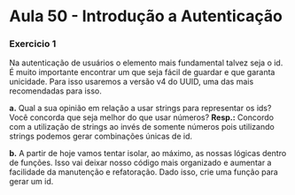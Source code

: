 # Aula 50 - Introdução a Autenticação

### Exercicio 1
Na autenticação de usuários o elemento mais fundamental talvez seja o id. É muito importante encontrar um que seja fácil de guardar e que garanta unicidade. Para isso usaremos a versão v4 do UUID, uma das mais recomendadas para isso.

**a.** Qual a sua opinião em relação a usar strings para representar os ids? Você concorda que seja melhor do que usar números?
**Resp.:** Concordo com a utilização de strings ao invés de somente números pois utilizando strings podemos gerar combinações únicas de id. 

**b.** A partir de hoje vamos tentar isolar, ao máximo, as nossas lógicas dentro de funções. Isso vai deixar nosso código mais organizado e aumentar a facilidade da manutenção e refatoração. Dado isso, crie uma função para gerar um id.
